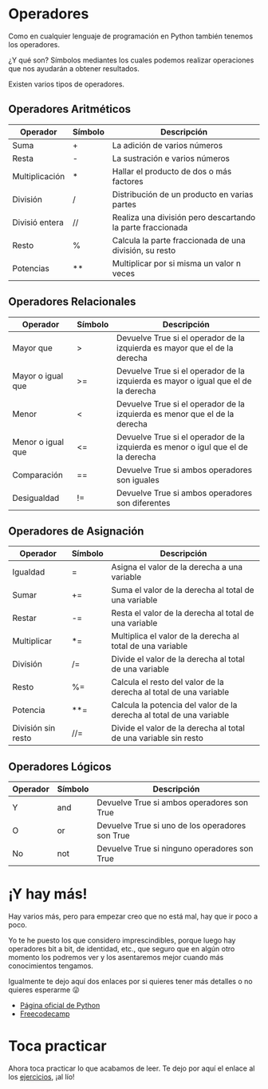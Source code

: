 # Operadores

Como en cualquier lenguaje de programación en Python también tenemos los operadores.

¿Y qué son? Símbolos mediantes los cuales podemos realizar operaciones que nos ayudarán a obtener resultados.

Existen varios tipos de operadores.

## Operadores Aritméticos

| Operador       | Símbolo | Descripción                                                |
|----------------|---------|------------------------------------------------------------|
| Suma           | +       | La adición de varios números                               |
| Resta          | -       | La sustración e varios números                             |
| Multiplicación | *       | Hallar el producto de dos o más factores                   |
| División       | /       | Distribución de un producto en varias partes               |
| Divisió entera | //      | Realiza una división pero descartando la parte fraccionada |
| Resto          | %       | Calcula la parte fraccionada de una división, su resto     |
| Potencias      | **      | Multiplicar por si misma un valor n veces                  |

## Operadores Relacionales

| Operador       | Símbolo | Descripción                                                |
|----------------|---------|------------------------------------------------------------|
| Mayor que           | >       | Devuelve True si el operador de la izquierda es mayor que el de la derecha                               |
| Mayor o igual que          | >=      | Devuelve True si el operador de la izquierda es mayor o igual que el de la derecha                          |
| Menor  | <       | Devuelve True si el operador de la izquierda es menor que el de la derecha                   |
| Menor o igual que       | <=       | Devuelve True si el operador de la izquierda es menor o igul que el de la derecha               |
| Comparación | ==      | Devuelve True si ambos operadores son iguales |
| Desigualdad          | !=       | Devuelve True si ambos operadores son diferentes     |

## Operadores de Asignación

| Operador       | Símbolo | Descripción                                                |
|----------------|---------|------------------------------------------------------------|
| Igualdad           | =       | Asigna el valor de la derecha a una variable                             |
| Sumar           | +=       | Suma el valor de la derecha al total de una variable                            |
| Restar           | -=       | Resta el valor de la derecha al total de una variable                             |
| Multiplicar           | *=       | Multiplica el valor de la derecha al total de una variable                             |
| División           | /=       | Divide el valor de la derecha al total de una variable                             |
| Resto           | %=       | Calcula el resto del valor de la derecha al total de una variable                             |
| Potencia           | **=       | Calcula la potencia del valor de la derecha al total de una variable                             |
| División sin resto          | //=       | Divide el valor de la derecha al total de una variable sin resto                             |

## Operadores Lógicos

| Operador       | Símbolo | Descripción                                                |
|----------------|---------|------------------------------------------------------------|
| Y           | and       | Devuelve True si ambos operadores son True                               |
| O          | or       | Devuelve True si uno de los operadores son True                            |
| No | not       | Devuelve True si ninguno operadores son True                   |

# ¡Y hay más!

Hay varios más, pero para empezar creo que no está mal, hay que ir poco a poco.

Yo te he puesto los que considero imprescindibles, porque luego hay operadores bit a bit, de identidad, etc., que seguro que en algún otro momento los podremos ver y los asentaremos mejor cuando más conocimientos tengamos.

Igualmente te dejo aquí dos enlaces por si quieres tener más detalles o no quieres esperarme 😜

* [Página oficial de Python](https://docs.python.org/es/3/tutorial/introduction.html#)
* [Freecodecamp](https://www.freecodecamp.org/espanol/news/operadores-basicos-en-python-con-ejemplos/)

# Toca practicar

Ahora toca practicar lo que acabamos de leer. Te dejo por aquí el enlace al los [ejercicios](/5%20-%20Operadores/ejercicios_operadores.md), ¡al lío!